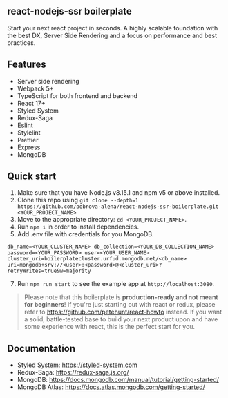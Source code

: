 ## react-nodejs-ssr boilerplate
Start your next react project in seconds.
A highly scalable foundation with the best DX, Server Side Rendering and a focus on performance and best practices.

## Features
- Server side rendering
- Webpack 5+
- TypeScript for both frontend and backend
- React 17+
- Styled System
- Redux-Saga
- Eslint
- Stylelint
- Prettier
- Express
- MongoDB

## Quick start

1.  Make sure that you have Node.js v8.15.1 and npm v5 or above installed.
2.  Clone this repo using `git clone --depth=1 https://github.com/bobrova-alena/react-nodejs-ssr-boilerplate.git <YOUR_PROJECT_NAME>`
3.  Move to the appropriate directory: `cd <YOUR_PROJECT_NAME>`.<br />
4.  Run `npm i` in order to install dependencies.<br />
5.  Add .env file with credentials for you MongoDB.  

`db_name=<YOUR_CLUSTER_NAME>
db_collection=<YOUR_DB_COLLECTION_NAME>
password=<YOUR_PASSWORD>
user=<YOUR_USER_NAME>
cluster_uri=boilerplatecluster.urfud.mongodb.net/<db_name>
uri=mongodb+srv://<user>:<password>@<cluster_uri>?retryWrites=true&w=majority`

7. Run `npm run start` to see the example app at `http://localhost:3080`.
  
> Please note that this boilerplate is **production-ready and not meant for beginners**! If you're just starting out with react or redux, please refer to https://github.com/petehunt/react-howto instead. If you want a solid, battle-tested base to build your next product upon and have some experience with react, this is the perfect start for you.

## Documentation
- Styled System: https://styled-system.com
- Redux-Saga: https://redux-saga.js.org/
- MongoDB: https://docs.mongodb.com/manual/tutorial/getting-started/
- MongoDB Atlas: https://docs.atlas.mongodb.com/getting-started/
